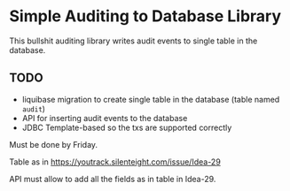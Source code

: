 # Simple Auditing to Database Library

This bullshit auditing library writes audit events to single table in the 
database.

## TODO

- liquibase migration to create single table in the database (table named
  `audit`)
- API for inserting audit events to the database
- JDBC Template-based so the txs are supported correctly

Must be done by Friday.

Table as in https://youtrack.silenteight.com/issue/Idea-29

API must allow to add all the fields as in table in Idea-29.